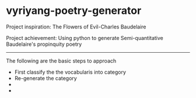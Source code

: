 # vyriyang-poetry-generator

Project inspiration: The Flowers of Evil-Charles Baudelaire

Project achievement: Using python to generate Semi-quantitative Baudelaire's propinquity poetry 

---

The following are the basic steps to approach
* First classify the the vocabularis into category
* Re-generate the category 
* 
*